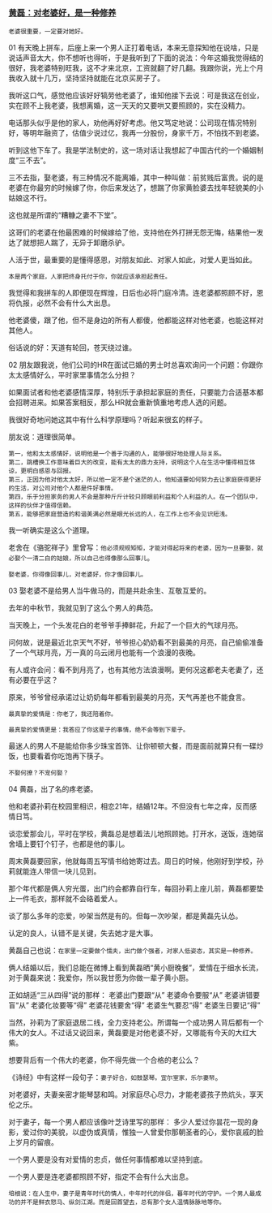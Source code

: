 ### [黄磊：对老婆好，是一种修养](http://mp.weixin.qq.com/s/qOk5QtWtn_LU6DyffU3b6g)

`老婆很重要，一定要对她好。`

01
有天晚上拼车，后座上来一个男人正打着电话，本来无意探知他在说啥，只是说话声音太大，你不想听也得听，于是我听到了下面的说法：今年这婚我觉得结的很好，我老婆特别旺我，这不才来北京，工资就翻了好几翻。我跟你说，光上个月我收入就十几万，坚持坚持就能在北京买房子了。

我听这口气，感觉他应该好好犒劳他老婆了，谁知他接下去说：可是我这在创业，实在顾不上我老婆，我想离婚，这一天天的又要哄又要照顾的，实在没精力。

电话那头似乎是他的家人，劝他再好好考虑。他又笃定地说：公司现在情况特别好，等明年融资了，估值少说过亿，我再一分股份，身家千万，不怕找不到老婆。

听到这他下车了。我是学法制史的，这一场对话让我想起了中国古代的一个婚姻制度“三不去”。

三不去指，娶老婆，有三种情况不能离婚，其中一种叫做：前贫贱后富贵。说的是老婆在你最穷的时候嫁了你，你后来发达了，想踹了你家黄脸婆去找年轻貌美的小姑娘这不行。

这也就是所谓的“糟糠之妻不下堂”。

这哥们的老婆在他最困难的时候嫁给了他，支持他在外打拼无怨无悔，结果他一发达了就想把人踹了，无异于卸磨杀驴。

人活于世，最重要的是懂得感恩，对朋友如此、对家人如此，对爱人更当如此。

`本是两个家庭，人家把终身托付于你，你就应该承担起责任。`

我觉得和我拼车的人即便现在辉煌，日后也必将门庭冷清。连老婆都照顾不好，恩将仇报，必然不会有什么大出息。

他老婆傻，跟了他，但不是身边的所有人都傻，他都能这样对他老婆，也能这样对其他人。

俗话说的好：天道有轮回，苍天绕过谁。

02
朋友跟我说，他们公司的HR在面试已婚的男士时总喜欢询问一个问题：你跟你太太感情好么，平时家里事情怎么分担？

如果面试者和他老婆感情深厚，特别乐于承担起家庭的责任，只要能力合适基本都会招聘进来。如果答案相反，那么HR就会重新慎重地考虑人选的问题。

我很好奇地问她这其中有什么科学原理吗？听起来很玄的样子。

朋友说：道理很简单。
```
第一，他和太太感情好，说明他是一个善于沟通的人，能够很好地处理人际关系。
第二，跳槽换工作意味着巨大的改变，能有太太的鼎力支持，说明这个人在生活中懂得相互体谅，更明白感恩与回报。
第三，正因为他对他太太好，所以他一定不是个迷茫的人，他知道要如何努力去让家庭获得更好的生活，对公司对他个人都是件好事情。
第四，乐于分担家务的男人不会是那种斤斤计较只顾眼前利益和个人利益的人。在一个团队中，这样的伙伴才值得信赖。
第五，能够把家庭营造的和谐美满必然是眼光长远的人，在工作上也不会见识短浅。
```
我一听确实是这么个道理。

老舍在《骆驼祥子》里曾写：`他必须规规矩矩，才能对得起将来的老婆，因为一旦要娶，就必娶个一清二白的姑娘，所以自己也得像那么回事儿`。

`娶老婆，你得像回事儿，对老婆好，你才像回事儿。`

03
娶老婆不是给男人当牛做马的，而是共赴余生、互敬互爱的。

去年的中秋节，我就见到了这么个男人的典范。

当天晚上，一个头发花白的老爷爷手捧鲜花，升起了一个巨大的气球月亮。

问何故，说是最近北京天气不好，爷爷担心奶奶看不到最美的月亮，自己偷偷准备了一个气球月亮，万一真的乌云闭月也能有一个浪漫的夜晚。

有人或许会问：看不到月亮了，也有其他方法浪漫啊。更何况这都老夫老妻了，还有必要在乎这？

原来，爷爷曾经承诺过让奶奶每年都看到最美的月亮，天气再差也不能食言。

`最真挚的爱情是：你老了，我还陪着你。`

`最真挚的爱情更是：我答应了你这辈子的事情，绝不会等到下辈子。`

最迷人的男人不是能给你多少珠宝首饰、让你顿顿大餐，而是面前就算只有一碟炒饭，也要看着你吃饱再下筷子。

`不娶何撩？不宠何娶？`

04
黄磊，出了名的疼老婆。

他和老婆孙莉在校园里相识，相恋21年，结婚12年。不但没有七年之痒，反而感情日笃。

谈恋爱那会儿，平时在学校，黄磊总是想着法儿地照顾她。打开水，送饭，连她宿舍墙上要钉个钉子，也都是他的事儿。

周末黄磊要回家，他就每周五写情书给她寄过去。周日的时候，他刚好到学校，孙莉就能连人带信一块儿见到。

那个年代都是俩人穷光蛋，出门约会都靠自行车，每回孙莉上座儿前，黄磊都要垫上一件毛衣，那样就不会硌着爱人。

谈了那么多年的恋爱，吵架当然是有的。但每一次吵架，都是黄磊先认怂。

认定的良人，认错不是关键，失去她才是大事。

黄磊自己也说：`在家里一定要做个懦夫，出门做个强者，对家人低姿态，其实是一种修养。`　　

俩人结婚以后，我们总能在微博上看到黄磊晒“黄小厨晚餐”，爱情在于细水长流，对于黄磊来说：我爱你，所以我甘愿为你做一辈子黄小厨。

正如胡适“三从四得”说的那样：
老婆出门要跟“从”
老婆命令要服“从”
老婆讲错要盲“从”
老婆化妆要等“得”
老婆花钱要舍“得”
老婆生气要忍“得”
老婆生日要记“得”

当然，孙莉为了家庭退居二线，全力支持老公。所谓每一个成功男人背后都有一个伟大的女人。不过话又说回来，黄磊要是对他老婆不好，又哪能有今天的大红大紫。

想要背后有一个伟大的老婆，你不得先做一个合格的老公么？

《诗经》中有这样一段句子：`妻子好合，如鼓瑟琴。宜尔室家，乐尔妻帑`。

对老婆好，夫妻亲密才能琴瑟和鸣。对家庭尽心尽力，才能老婆孩子热炕头，享天伦之乐。

对于妻子，每一个男人都应该像叶芝诗里写的那样：
多少人爱过你昙花一现的身影，爱过你的美貌，以虚伪或真情，惟独一人曾爱你那朝圣者的心，爱你哀戚的脸上岁月的留痕。

一个男人要是没有对爱情的忠贞，做任何事情都难以坚持到底。

一个男人要是连老婆都照顾不好，指定不会有什么大出息。

`培根说：在人生中，妻子是青年时代的情人，中年时代的伴侣，暮年时代的守护。一个男人最成功的并不是鲜衣怒马、纵剑江湖。而是回首望去，总有那个女人温情脉脉地等你。`
